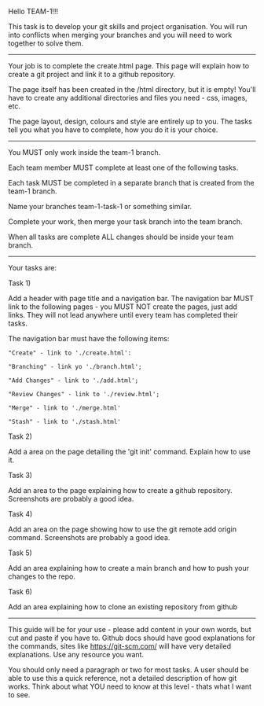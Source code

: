 Hello TEAM-1!!!

This task is to develop your git skills and project organisation. You will run into conflicts when merging your branches and you will need to work together to solve them.

--------------------------------------

Your job is to complete the create.html page. This page will explain how to create a git project and link it to a github repository.

The page itself has been created in the /html directory, but it is empty! You'll have to create any additional directories and files you need - css, images, etc.


The page layout, design, colours and style are entirely up to you. The tasks tell you what you have to complete, how you do it is your choice.

--------------------------------------

You MUST only work inside the team-1 branch. 

Each team member MUST complete at least one of the following tasks.

Each task MUST be completed in a separate branch that is created from the team-1 branch.

Name your branches team-1-task-1 or something similar.

Complete your work, then merge your task branch into the team branch. 

When all tasks are complete ALL changes should be inside your team branch.

--------------------------------------

Your tasks are:

Task 1) 

Add a header with page title and a navigation bar.
The navigation bar MUST link to the following pages - you MUST NOT create the pages, just add links. They will not lead anywhere until every team has completed their tasks.

The navigation bar must have the following items:

    "Create" - link to './create.html':

    "Branching" - link yo './branch.html';

    "Add Changes" - link to './add.html';

    "Review Changes" - link to './review.html';

    "Merge" - link to './merge.html'

    "Stash" - link to './stash.html'

Task 2)

Add a area on the page detailing the 'git init' command. Explain how to use it.

Task 3)

Add an area to the page explaining how to create a github repository. Screenshots are probably a good idea.

Task 4)

Add an area on the page showing how to use the git remote add origin command. Screenshots are probably a good idea.

Task 5)

Add an area explaining how to create a main branch and how to push your changes to the repo.

Task 6)

Add an area explaining how to clone an existing repository from github

--------------------------------------

This guide will be for your use - please add content in your own words, but cut and paste if you have to. Github docs should have good explanations for the commands, sites like https://git-scm.com/ will have very detailed explanations. Use any resource you want.

You should only need a paragraph or two for most tasks. A user should be able to use this a quick reference, not a detailed description of how git works. Think about what YOU need to know at this level - thats what I want to see. 






